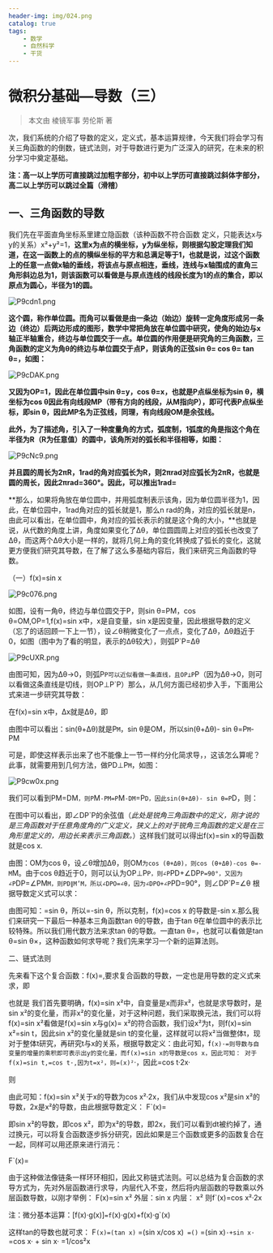 ```yaml
---
header-img: img/024.png
catalog: true
tags:
    - 数学
    - 自然科学
    - 干货
---
```


# 微积分基础—导数（三）
> 本文由 棱镜军事 劳伦斯 著

次，我们系统的介绍了导数的定义，定义式，基本运算规律，今天我们将会学习有关三角函数的的倒数，链式法则，对于导数进行更为广泛深入的研究，在未来的积分学习中奠定基础。

**注：高一以上学历可直接跳过加粗字部分，初中以上学历可直接跳过斜体字部分，高二以上学历可以跳过全篇（滑稽）**

## 一、三角函数的导数

我们先在平面直角坐标系里建立隐函数（该种函数不符合函数
定义，只能表达x与y的关系）x²+y²=1，**这里x为点的横坐标，y为纵坐标，则根据勾股定理我们知道，在这一函数上的点的横纵坐标的平方和总满足等于1，也就是说，过这个函数上的任意一点做x轴的垂线，将该点与原点相连，垂线，连线与x轴围成的直角三角形斜边总为1，则该函数可以看做是与原点连线的线段长度为1的点的集合，即以原点为圆心，半径为1的圆。**

![P9cdn1.png](https://s1.ax1x.com/2018/06/24/P9cdn1.png)

 **这个圆，称作单位圆。而角可以看做是由一条边（始边）旋转一定角度形成另一条边（终边）后两边形成的图形，数学中常把角放在单位圆中研究，使角的始边与x轴正半轴重合，终边与单位圆交于一点。单位圆的作用便是研究角的三角函数，三角函数的定义为角θ的终边与单位圆交于点P，则该角的正弦sin θ= cos θ= tan θ=，如图：**

![P9cDAK.png](https://s1.ax1x.com/2018/06/24/P9cDAK.png)

**又因为OP=1，因此在单位圆中sin θ=y，cos θ=x，也就是P点纵坐标为sin θ，横坐标为cos θ因此有向线段MP（带有方向的线段，从M指向P），即可代表P点纵坐标，即sin θ，因此MP名为正弦线，同理，有向线段OM是余弦线。**

**此外，为了描述角，引入了一种度量角的方式，弧度制，1弧度的角是指这个角在半径为R（R为任意值）的圆中，该角所对的弧长和半径相等，如图：**

![P9cNc9.png](https://s1.ax1x.com/2018/06/24/P9cNc9.png)

**并且圆的周长为2πR，1rad的角对应弧长为R，则2πrad对应弧长为2πR，也就是圆的周长，因此2πrad=360°。因此，可以推出1rad=**

**那么，如果将角放在单位圆中，并用弧度制表示该角，因为单位圆半径为1，因此，在单位园中，1rad角对应的弧长就是1，那么n rad的角，对应的弧长就是n，由此可以看出，在单位圆中，角对应的弧长表示的就是这个角的大小，**也就是说，从代数的角度上讲，角度如果变化了Δθ，单位圆圆周上对应的弧长也改变了Δθ，而这两个Δθ大小是一样的，就将几何上角的变化转换成了弧长的变化，这就更方便我们研究其导数，在了解了这么多基础内容后，我们来研究三角函数的导数。

（一）f(x)=sin x

![P9c076.png](https://s1.ax1x.com/2018/06/24/P9c076.png)

如图，设有一角θ，终边与单位圆交于P，则sin θ=PM，cos θ=OM,OP=1,f(x)=sin x中，x是自变量，sin x是因变量，因此根据导数的定义（忘了的话回顾一下上一节），设∠θ稍微变化了一点点，变化了Δθ，Δθ趋近于0，如图（图中为了看的明显，表示的Δθ较大），则弧P`P=Δθ

![P9cUXR.png](https://s1.ax1x.com/2018/06/24/P9cUXR.png)

 由图可知，因为Δθ→0，则弧P`P可以近似看做一条直线，且OP⊥P`P（因为Δθ→0，则可以看做这条直线是切线，则OP⊥P`P）那么，从几何方面已经初步入手，下面用公式来进一步研究其导数：

在f(x)=sin x中，Δx就是Δθ，即

由图中可以看出：sin(θ+Δθ)就是P`M`，sin θ是OM，所以sin(θ+Δθ)- sin θ=P`M`-PM

可是，即使这样表示出来了也不能像上一节一样约分化简求导，，这该怎么算呢？此事，就需要用到几何方法，做PD⊥P`M`，如图：

![P9cw0x.png](https://s1.ax1x.com/2018/06/24/P9cw0x.png)

 我们可以看到PM=DM`，则P`M`-PM=P`M`-DM`=P`D，因此sin(θ+Δθ)- sin θ=P`D，则：

在图中可以看出，即∠DP`P的余弦值（*此处是锐角三角函数中的定义，刚才说的是三角函数对于任意角度角的广义定义，狭义上的对于锐角三角函数的定义是在三角形里定义的，用边长来表示三角函数。*）这样我们就可以得出f(x)=sin x的导函数就是cos x.

由图：OM为cos θ，设∠θ增加Δθ，则OM`为cos (θ+Δθ)，则cos (θ+Δθ)-cos θ=-M`M。由于cos θ趋近于0，则可以认为OP⊥P`P，则∠P`PD+∠DP`P=90°，又因为∠P`DP=∠PM`M，则PD∥M’M，所以∠DPO=∠θ，因为∠DPO+∠P`PD=90°，则∠DP`P=∠θ
根据导数定义式可以求：

由图可知：=sin θ，所以=-sin θ，所以克制，f(x)=cos x 的导数是-sin x.那么我们来研究一下最后一种基本三角函数tan θ的导数，由于tan θ在单位圆中的表示比较特殊。所以我们用代数方法来求tan θ的导数。一直tan θ=，也就可以看做是tan θ=sin θ×，这种函数如何求导呢？我们先来学习一个新的运算法则。

二、链式法则

先来看下这个复合函数：f(x)=,要求复合函数的导数，一定也是用导数的定义式来求，即

也就是
我们首先要明确，f(x)=sin x²中，自变量是x而非x²，也就是求导数时，是sin x²的变化量，而非x²的变化量，对于这种问题，我们采取换元法，我们可以将f(x)=sin x²看做是f(x)=sin x与g(x)= x²的符合函数，我们设x²为t，则f(x)=sin x²=sin t，因此sin x²的变化量就是sin t的变化量，这样就可以将x²当做整体t，现对于整体t研究，再研究t与x的关系，根据导数定义：由此可知，f`(x)·=则导数与自变量的增量的乘积即可表示出y的变化量，而f(x)=sin x的导数是cos x，因此可知：
对于f(x)=sin t,=cos t·,因为t=x²，则=(x)²`·，因此=cos t·2x·

则   
      
由此可知：f(x)=sin x²关于x的导数为cos x²·2x，我们从中发现cos x²是sin x²的导数，2x是x²的导数，由此根据导数定义：
                     F`(x)=
      
即sin x²的导数，即cos x²，即为x²的导数，即2x，我们可以看到dt被约掉了，通过换元，可以将复合函数逐步拆分研究，因此如果是三个函数或更多的函数复合在一起，同样可以用还原来进行消元：

F`(x)=
     
由于这种做法像链条一样环环相扣，因此又称链式法则。可以总结为复合函数的求导方式为，先对外层函数进行求导，内层代入不变，然后将内层函数的导数乘以外层函数导数，以刚才举例：
      F(x)=sin x²   外层：sin x  内层： x²
      则f`(x)=cos x²·2x

注：微分基本运算：[f(x)·g(x)]`=f`(x)·g(x)+f(x)·g`(x)
     
这样tan的导数也就可求：
              F`(x)=(tan x)`
                  =(sin x/cos x)`
                  =()`
                  =(sin x)`·+sin x·`
                  =cos x· + sin x·
                  =1/cos²x